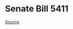 # Senate Bill 5411

[Source](http://lawfilesext.leg.wa.gov/biennium/2021-22/Xml/Bills/Senate%20Bills/5411.xml)